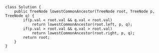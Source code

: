     class Solution {
        public TreeNode lowestCommonAncestor(TreeNode root, TreeNode p, TreeNode q) {
            if(p.val < root.val && q.val < root.val)
                return lowestCommonAncestor(root.left, p, q);
            if(p.val > root.val && q.val > root.val)
                return lowestCommonAncestor(root.right, p, q);
            return root;
        }
    }